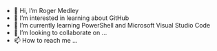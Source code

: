 - 👋 Hi, I’m Roger Medley
- 👀 I’m interested in learning about GitHub
- 🌱 I’m currently learning PowerShell and Microsoft Visual Studio Code
- 💞️ I’m looking to collaborate on ...
- 📫 How to reach me ...

<!---
medleyr/medleyr is a ✨ special ✨ repository because its `README.md` (this file) appears on your GitHub profile.
You can click the Preview link to take a look at your changes.
--->
